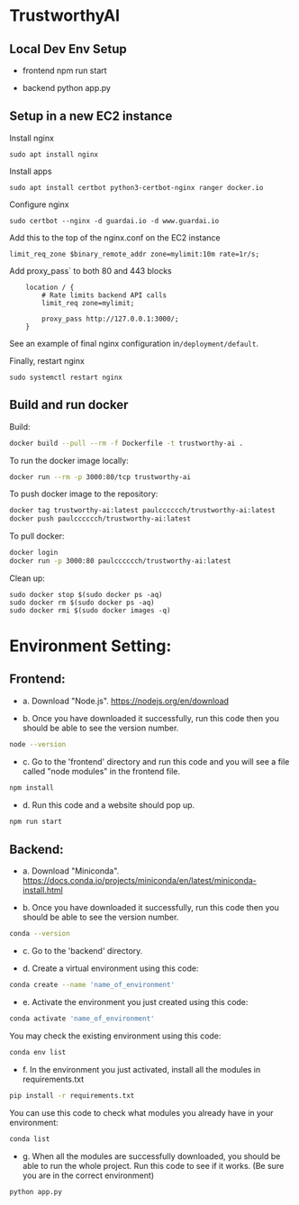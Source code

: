 # TrustworthyAI

## Local Dev Env Setup

- frontend
  npm run start

- backend
  python app.py

## Setup in a new EC2 instance

Install nginx

```
sudo apt install nginx
```

Install apps

```
sudo apt install certbot python3-certbot-nginx ranger docker.io
```

Configure nginx

```
sudo certbot --nginx -d guardai.io -d www.guardai.io
```

Add this to the top of the nginx.conf on the EC2 instance

```
limit_req_zone $binary_remote_addr zone=mylimit:10m rate=1r/s;
```

Add proxy_pass` to both 80 and 443 blocks

```
    location / {
        # Rate limits backend API calls
        limit_req zone=mylimit;

        proxy_pass http://127.0.0.1:3000/;
    }
```

See an example of final nginx configuration in`/deployment/default`.


Finally, restart nginx

```
sudo systemctl restart nginx
```



## Build and run docker

Build:

```bash
docker build --pull --rm -f Dockerfile -t trustworthy-ai .
```

To run the docker image locally:

```bash
docker run --rm -p 3000:80/tcp trustworthy-ai
```

To push docker image to the repository:

```bash
docker tag trustworthy-ai:latest paulcccccch/trustworthy-ai:latest
docker push paulcccccch/trustworthy-ai:latest
```

To pull docker:

```bash
docker login
docker run -p 3000:80 paulcccccch/trustworthy-ai:latest
```

Clean up: 

```
sudo docker stop $(sudo docker ps -aq)
sudo docker rm $(sudo docker ps -aq)
sudo docker rmi $(sudo docker images -q)
```


# Environment Setting:

## Frontend:

* a. Download "Node.js". https://nodejs.org/en/download 

* b. Once you have downloaded it successfully, run this code then you should be able to see the version number.

```bash
node --version
```

* c. Go to the 'frontend' directory and run this code and you will see a file called "node modules" in the frontend file.

```bash
npm install
```

* d. Run this code and a website should pop up.

```bash
npm run start
```

## Backend:

* a. Download "Miniconda". https://docs.conda.io/projects/miniconda/en/latest/miniconda-install.html

* b. Once you have downloaded it successfully, run this code then you should be able to see the version number.

```bash
conda --version 
```

* c. Go to the 'backend' directory.

* d. Create a virtual environment using this code: 

```bash
conda create --name 'name_of_environment'
```

* e. Activate the environment you just created using this code: 

```bash
conda activate 'name_of_environment'
```

You may check the existing environment using this code: 


```bash
conda env list
```

* f. In the environment you just activated, install all the modules in requirements.txt

```bash
pip install -r requirements.txt
```

You can use this code to check what modules you already have in your environment:

```bash
conda list
```

* g. When all the modules are successfully downloaded, you should be able to run the whole project. Run this code to see if it works. (Be sure you are in the correct environment)

```bash
python app.py
```
